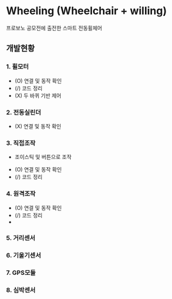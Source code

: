 # Wheeling (Wheelchair + willing)  
프로보노 공모전에 출전한 스마트 전동휠체어  


## 개발현황  
### 1. 휠모터
- (O) 연결 및 동작 확인  
- (/) 코드 정리
- (X) 두 바퀴 기반 제어

### 2. 전동실린더  
- (X) 연결 및 동작 확인

### 3. 직접조작  
* 조이스틱 및 버튼으로 조작
- (O) 연결 및 동작 확인
- (/) 코드 정리

### 4. 원격조작 
- (O) 연결 및 동작 확인  
- (/) 코드 정리
- 
### 5. 거리센서  
### 6. 기울기센서  
### 7. GPS모듈  
### 8. 심박센서
